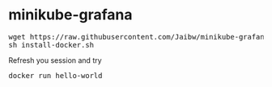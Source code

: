 # minikube-grafana

<pre>
wget https://raw.githubusercontent.com/Jaibw/minikube-grafana/master/install-docker.sh
sh install-docker.sh
</pre>
Refresh you session and try 
<pre>
docker run hello-world
</pre>
